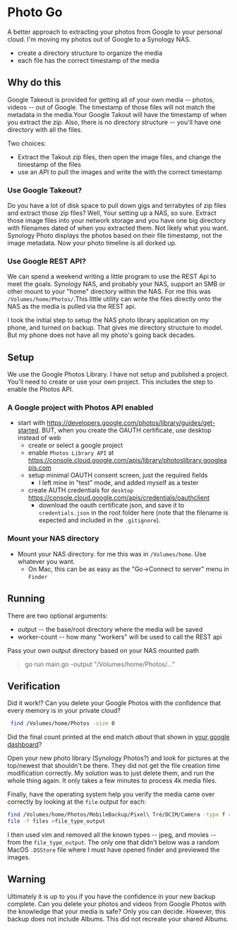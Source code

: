 # Photo Go
A better approach to extracting your photos from Google to your personal cloud. I'm moving my photos out of Google to a Synology NAS.

* create a directory structure to organize the media
* each file has the correct timestamp of the media

## Why do this
Google Takeout is provided for getting all of your own media -- photos, videos -- out of Google. 
The timestamp of those files will not match the metadata in the media.Your Google Takout will have the timestamp of when you extract the zip. Also, there is no directory structure -- you'll have one directory with all the files.

Two choices:
* Extract the Takout zip files, then open the image files, and change the timestamp of the files
* use an API to pull the images and write the with the correct timestamp

### Use Google Takeout?
Do you have a lot of disk space to pull down gigs and terrabytes of zip files and extract those zip files? Well, Your setting up a NAS, so sure.  Extract those image files into your network storage and you have one big directory with filenames dated of when you extracted them.  Not likely what you want.  Synology Photo displays the photos based on their file timestamp, not the image metadata. Now your photo timeline is all dorked up.

### Use Google REST API?
We can spend a weekend writing a little program to use the REST Api to meet the goals. Synology NAS, and probably your NAS, support an SMB or other mount to your "home" directory within the NAS. For me this was `/Volumes/home/Photos/`.This little utility can write the files directly onto the NAS as the media is pulled via the REST api.

I took the initial step to setup the NAS photo library application on my phone, and turned on backup.  That gives me directory structure to model. But my phone does not have all my photo's going back decades.

## Setup
We use the Google Photos Library. I have not setup and published a project. You'll need to create or use your own project. This includes the step to enable the Photos API.

### A Google project with Photos API enabled
* start with https://developers.google.com/photos/library/guides/get-started. BUT, when you create the OAUTH certificate, use desktop instead of web
  * create or select a google project
  * enable `Photos Library API` at https://console.cloud.google.com/apis/library/photoslibrary.googleapis.com
  * setup minimal OAUTH consent screen, just the required fields
    * I left mine in "test" mode, and added myself as a tester
  * create AUTH credentials for `desktop` https://console.cloud.google.com/apis/credentials/oauthclient
    * download the oauth certificate json, and save it to `credentials.json` in the root folder here (note that the filename is expected and included in the `.gitignore`).

### Mount your NAS directory
* Mount your NAS directory. for me this was in `/Volumes/home`. Use whatever you want.
  * On Mac, this can be as easy as the "Go->Connect to server" menu in `Finder`

## Running
There are two optional arguments:
* output -- the base/root directory where the media will be saved
* worker-count -- how many "workers" will be used to call the REST api

Pass your own output directory based on your NAS mounted path
> go run main.go -output "/Volumes/home/Photos/..."
 

 ## Verification
 Did it work!? Can you delete your Google Photos with the confidence that every memory is in your private cloud?
 ```sh
  find /Volumes/home/Photos -size 0
  ```

Did the final count printed at the end match _about_ that shown in [your google dashboard](https://myaccount.google.com/dashboard)?

Open your new photo library (Synology Photos?) and look for pictures at the top/newest that shouldn't be there.  They did not get the file creation time modification correctly.  My solution was to just delete them, and run the whole thing again. It only takes a few minutes to process 4k media files.

Finally, have the operating system help you verify the media came over correctly by looking at the `file` output for each:
```sh
find /Volumes/home/Photos/MobileBackup/Pixel\ Tré/DCIM/Camera -type f > files
file -f files >file_type_output
```

I then used vim and removed all the known types -- jpeg, and movies -- from the `file_type_output`.  The only one that didn't below was a random MacOS `.DSStore` file where I must have opened finder and previewed the images.

## Warning

Ultimately it is up to you if you have the confidence in your new backup complete.  Can you delete your photos and videos from Google Photos with the knowledge that your media is safe? Only you can decide.  However, this backup does not include Albums. This did not recreate your shared Albums.